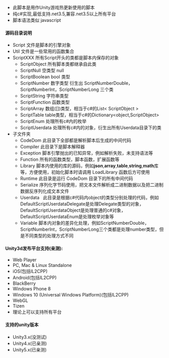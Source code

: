 * 此脚本是用作Unity游戏热更新使用的脚本
* 纯c#实现,最低支持.net3.5,兼容.net3.5以上所有平台
* 脚本语法类似 javascript

#### **源码目录说明**
* Script 文件是脚本的引擎对象
* Util 文件是一些常用的函数集合
* ScriptXXX 所有Script开头的类都是脚本内保存的对象
    * ScriptObject 所有脚本类都继承自此类
    * ScriptNull 空类型 null
    * ScriptBoolean bool 类型
    * ScriptNumber 数字类型 衍生出 ScriptNumberDouble，ScriptNumberInt，ScriptNumberLong 三个类
    * ScriptString 字符串类型
    * ScriptFunction 函数类型
    * ScriptArray 数组([])类型，相当于c#的List< ScriptObject >
    * ScriptTable table类型，相当于c#的Dictionary<object,ScriptObject>
    * ScriptEnum 处理所有c#内的枚举
    * ScriptUserdata 处理所有c#内的对象，衍生出所有Userdata目录下的类
* 子文件夹
    * CodeDom 此目录下全部都是解析脚本后生成的中间代码
    * Compiler 此目录下是脚本解释器
    * Exception 脚本引擎抛出的已知异常，例如解析失败，未支持语法等
    * Function 所有的函数类型，脚本函数，扩展函数等
    * Library 脚本内使用的库的源码，例如**json**,**array**,**table**,**string**,**math**库等，方便使用，初始化脚本时请调用 LoadLibrary 函数后方可使用
    * Runtime 此目录是运行 CodeDom 目录下的所有中间代码
    * Serialize 序列化字节码使用，把文本文件解析成二进制数据以及把二进制数据反序列化成文本文件
    * Userdata   此目录是根据c#代码内object的类型分别处理的代码，例如DefaultScriptUserdataDelegate是处理Delegate类型的对象，DefaultScriptUserdataObject是处理普通的c#对象，DefaultScriptUserdataEnum是处理枚举对象等
    * Variable 脚本内对象的差异化处理，例如ScriptNumberDouble，ScriptNumberInt，ScriptNumberLong三个类都是处理number类型，但是不同类型的处理方式不同

#### **Unity3d发布平台支持(亲测):**
* Web Player
* PC, Mac & Linux Standalone
* iOS(包括IL2CPP)
* Android(包括IL2CPP)
* BlackBerry
* Windows Phone 8
* Windows 10 (Universal Windows Platform)(包括IL2CPP)
* WebGL
* Tizen
* 理论上可以支持所有平台

#### **支持的unity版本**
* Unity3.x(没测试)
* Unity4.x(已亲测)
* Unity5.x(已亲测)

<!-- #### **语法测试(请使用支持 WebGL 的浏览器)** -->

<!-- <iframe src="project/Scorpio-CSharp/scriptconsole/index.html" frameborder='0'  width="970px" height="570px"></iframe> -->